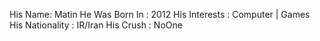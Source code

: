 His Name: Matin
He Was Born In : 2012
His Interests : Computer | Games
His Nationality : IR/Iran
His Crush : NoOne
